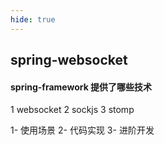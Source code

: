 ```yaml
---
hide: true
---
```



## spring-websocket

#### spring-framework 提供了哪些技术
1 websocket 
2 sockjs
3 stomp 

1- 使用场景
2- 代码实现
3- 进阶开发